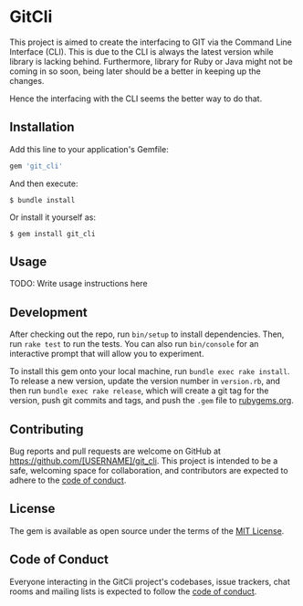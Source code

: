 # GitCli

This project is aimed to create the interfacing to GIT via the Command Line Interface (CLI). This is due to the CLI is always the latest version while library is lacking behind. Furthermore, library for Ruby or Java might not be coming in so soon, being later should be a better in keeping up the changes.

Hence the interfacing with the CLI seems the better way to do that.

## Installation

Add this line to your application's Gemfile:

```ruby
gem 'git_cli'
```

And then execute:

    $ bundle install

Or install it yourself as:

    $ gem install git_cli

## Usage

TODO: Write usage instructions here

## Development

After checking out the repo, run `bin/setup` to install dependencies. Then, run `rake test` to run the tests. You can also run `bin/console` for an interactive prompt that will allow you to experiment.

To install this gem onto your local machine, run `bundle exec rake install`. To release a new version, update the version number in `version.rb`, and then run `bundle exec rake release`, which will create a git tag for the version, push git commits and tags, and push the `.gem` file to [rubygems.org](https://rubygems.org).

## Contributing

Bug reports and pull requests are welcome on GitHub at https://github.com/[USERNAME]/git_cli. This project is intended to be a safe, welcoming space for collaboration, and contributors are expected to adhere to the [code of conduct](https://github.com/[USERNAME]/git_cli/blob/master/CODE_OF_CONDUCT.md).


## License

The gem is available as open source under the terms of the [MIT License](https://opensource.org/licenses/MIT).

## Code of Conduct

Everyone interacting in the GitCli project's codebases, issue trackers, chat rooms and mailing lists is expected to follow the [code of conduct](https://github.com/[USERNAME]/git_cli/blob/master/CODE_OF_CONDUCT.md).
